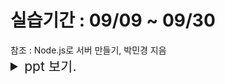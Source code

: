 
<h1>실습기간 : 09/09 ~ 09/30 </h1>
참조 : Node.js로 서버 만들기, 박민경 지음



<details>
<summary  style="font-size:1.5em;">ppt 보기.</summary>
  <img width="1250" alt="슬라이드1" src="https://github.com/user-attachments/assets/c9aacd8b-3bda-48de-97c1-30378e4084ca">
  <img width="1250" alt="슬라이드2" src="https://github.com/user-attachments/assets/4270e5e4-6a06-4404-b1c5-ab1b108fe95e">
  <img width="1250" alt="슬라이드3" src="https://github.com/user-attachments/assets/c9acd97a-ab0a-444f-8d85-f35352fe9868">
  <img width="1250" alt="슬라이드4" src="https://github.com/user-attachments/assets/5e35ef08-84bb-4ea5-a798-28bb4f6fdde3">
  <img width="1250" alt="슬라이드5" src="https://github.com/user-attachments/assets/785069a8-a757-4a6a-a0f1-a5bfdfb85da0">
  <img width="1250" alt="슬라이드6" src="https://github.com/user-attachments/assets/56c475b4-fda4-4075-9ff1-56ac4ffa7047">
  <img width="1250" alt="슬라이드7" src="https://github.com/user-attachments/assets/94ccec1b-04ad-45ec-bdbb-f9e3c050fca2">
  <img width="1250" alt="슬라이드8" src="https://github.com/user-attachments/assets/99be8886-10d1-4724-a372-4ea326363ce1">
  <img width="1250" alt="슬라이드9" src="https://github.com/user-attachments/assets/27ec0a22-5256-45f1-8470-07859ec9d7e5">
  <img width="1250" alt="슬라이드10" src="https://github.com/user-attachments/assets/bc66a788-b1ff-48c2-809a-23d8f02e041f">
  <img width="1250" alt="슬라이드11" src="https://github.com/user-attachments/assets/a499553d-66b8-4ee4-b05c-09eeb1e1364d">
  <img width="1250" alt="슬라이드12" src="https://github.com/user-attachments/assets/45fa49e2-c403-4415-a2e0-407bd5655b58">
  <img width="1250" alt="슬라이드13" src="https://github.com/user-attachments/assets/70ff4700-a4d5-437d-b2e5-2bfa93c3262d">
  <img width="1250" alt="슬라이드14" src="https://github.com/user-attachments/assets/97c7137e-1df8-4e93-91ea-76a9a25156c4">
  <img width="1250" alt="슬라이드15" src="https://github.com/user-attachments/assets/45d25e8d-c9d9-4cc7-9738-c4c4b3726608">
  <img width="1250" alt="슬라이드16" src="https://github.com/user-attachments/assets/e22d45e0-bb56-4b3a-beed-0287fe08b124">
  <img width="1250" alt="슬라이드17" src="https://github.com/user-attachments/assets/20d9fc7e-4fd7-4e3b-8f48-811b1166e6fe">
  <img width="1250" alt="슬라이드18" src="https://github.com/user-attachments/assets/93e80a64-0833-4ca2-b2da-d189e00200a9">
  <img width="1250" alt="슬라이드19" src="https://github.com/user-attachments/assets/37de33c4-b288-4b58-a5b3-ad1297e69ca5">
  <img width="1250" alt="슬라이드20" src="https://github.com/user-attachments/assets/c5d1a0de-8a28-4824-94af-99cf5207dec0">
  <img width="1250" alt="슬라이드21" src="https://github.com/user-attachments/assets/ea3c9c72-cb48-43c2-9d77-a6c9a2190c0b">
  <img width="1250" alt="슬라이드22" src="https://github.com/user-attachments/assets/375ca694-fe94-420a-a7d8-103a3451f82a">
  <img width="1250" alt="슬라이드23" src="https://github.com/user-attachments/assets/0066285f-7ba3-479e-bad8-04355cccbbd5">
  <img width="1250" alt="슬라이드24" src="https://github.com/user-attachments/assets/37533aef-924b-429b-837b-779a3ec12ffc">
  <img width="1250" alt="슬라이드25" src="https://github.com/user-attachments/assets/8990c46d-9614-47d6-b358-b81c2af4bd41">
  <img width="1250" alt="슬라이드26" src="https://github.com/user-attachments/assets/e08a799b-c903-4b55-a650-b2e1c0118e47">
  <img width="1250" alt="슬라이드27" src="https://github.com/user-attachments/assets/3defed92-666a-4aaf-9479-50ff1ce3c4b3">
  <img width="1250" alt="슬라이드28" src="https://github.com/user-attachments/assets/58aeb7ad-4e29-4cb2-b8ee-464d60338877">
  <img width="1250" alt="슬라이드29" src="https://github.com/user-attachments/assets/31631bbc-c66e-4a72-b6d3-d6ed794d3b1b">
  <img width="1250" alt="슬라이드30" src="https://github.com/user-attachments/assets/a58a68b7-bca3-4f81-bc9d-62c02575644f">
  <img width="1250" alt="슬라이드31" src="https://github.com/user-attachments/assets/af57c8e1-8cf8-41c5-a02c-f4065d467e76">
  <img width="1250" alt="슬라이드32" src="https://github.com/user-attachments/assets/d53d3b0b-7d5b-4281-83ef-fbd1824f2832">
  <img width="1250" alt="슬라이드33" src="https://github.com/user-attachments/assets/85923914-9b99-45b8-b3ca-d6d0d7374bf8">
  <img width="1250" alt="슬라이드34" src="https://github.com/user-attachments/assets/a4782290-d2d9-4af4-b4d7-8f1a40a31dc9">
  <img width="1250" alt="슬라이드35" src="https://github.com/user-attachments/assets/1235c0ac-63b8-4d27-a860-8e93a9f8d011">
  <img width="1250" alt="슬라이드36" src="https://github.com/user-attachments/assets/617c1feb-2860-4286-b87a-d7c770881310"> 
</details>


